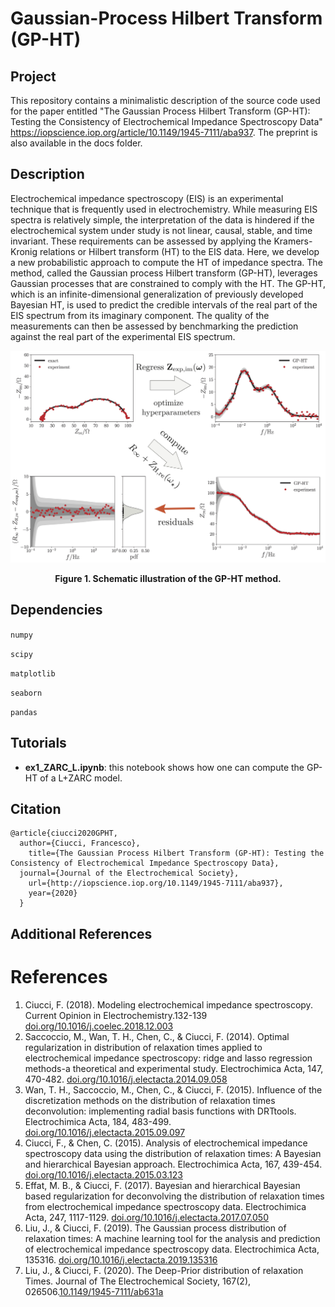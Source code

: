 # Gaussian-Process Hilbert Transform (GP-HT)

## Project

This repository contains a minimalistic description of the source code used for the paper entitled "The Gaussian Process Hilbert Transform (GP-HT): Testing the Consistency of Electrochemical Impedance Spectroscopy Data" https://iopscience.iop.org/article/10.1149/1945-7111/aba937. The preprint is also available in the docs folder.

## Description
Electrochemical impedance spectroscopy (EIS) is an experimental technique that is frequently used in electrochemistry. While measuring EIS spectra is relatively simple, the interpretation of the data is hindered if the electrochemical system under study is not linear, causal, stable, and time invariant. These requirements can be assessed by applying the Kramers-Kronig relations or Hilbert transform (HT) to the EIS data. Here, we develop a new probabilistic approach to compute the HT of impedance spectra. The method, called the Gaussian process Hilbert transform (GP-HT), leverages Gaussian processes that are constrained to comply with the HT. The GP-HT, which is an infinite-dimensional generalization of previously developed Bayesian HT, is used to predict the credible intervals of the real part of the EIS spectrum from its imaginary component. The quality of the measurements can then be assessed by benchmarking the prediction against the real part of the experimental EIS spectrum. 

![GraphModel diagram](resources/Fig_1.jpg)
<div align='center'><strong>Figure 1. Schematic illustration of the GP-HT method.</strong></div>

## Dependencies

`numpy`

`scipy`

`matplotlib`

`seaborn`

`pandas`


## Tutorials

* **ex1_ZARC_L.ipynb**: this notebook shows how one can compute the GP-HT of a L+ZARC model.

## Citation

```
@article{ciucci2020GPHT,
  author={Ciucci, Francesco},
	title={The Gaussian Process Hilbert Transform (GP-HT): Testing the Consistency of Electrochemical Impedance Spectroscopy Data},
  journal={Journal of the Electrochemical Society},
	url={http://iopscience.iop.org/10.1149/1945-7111/aba937},
	year={2020}
  }
```

## Additional References

# References
1. Ciucci, F. (2018). Modeling electrochemical impedance spectroscopy. Current Opinion in Electrochemistry.132-139 [doi.org/10.1016/j.coelec.2018.12.003](https://doi.org/10.1016/j.coelec.2018.12.003)
2. Saccoccio, M., Wan, T. H., Chen, C., & Ciucci, F. (2014). Optimal regularization in distribution of relaxation times applied to electrochemical impedance spectroscopy: ridge and lasso regression methods-a theoretical and experimental study. Electrochimica Acta, 147, 470-482. [doi.org/10.1016/j.electacta.2014.09.058](https://doi.org/10.1016/j.electacta.2014.09.058)
3. Wan, T. H., Saccoccio, M., Chen, C., & Ciucci, F. (2015). Influence of the discretization methods on the distribution of relaxation times deconvolution: implementing radial basis functions with DRTtools. Electrochimica Acta, 184, 483-499. [doi.org/10.1016/j.electacta.2015.09.097](https://doi.org/10.1016/j.electacta.2015.09.097)
4. Ciucci, F., & Chen, C. (2015). Analysis of electrochemical impedance spectroscopy data using the distribution of relaxation times: A Bayesian and hierarchical Bayesian approach. Electrochimica Acta, 167, 439-454. [doi.org/10.1016/j.electacta.2015.03.123](https://doi.org/10.1016/j.electacta.2015.03.123)
5. Effat, M. B., & Ciucci, F. (2017). Bayesian and hierarchical Bayesian based regularization for deconvolving the distribution of relaxation times from electrochemical impedance spectroscopy data. Electrochimica Acta, 247, 1117-1129. [doi.org/10.1016/j.electacta.2017.07.050](https://doi.org/10.1016/j.electacta.2017.07.050)
6. Liu, J., & Ciucci, F. (2019). The Gaussian process distribution of relaxation times: A machine learning tool for the analysis and prediction of electrochemical impedance spectroscopy data. Electrochimica Acta, 135316. [doi.org/10.1016/j.electacta.2019.135316](https://doi.org/10.1016/j.electacta.2019.135316)
7. Liu, J., & Ciucci, F. (2020). The Deep-Prior distribution of relaxation Times. Journal of The Electrochemical Society, 167(2), 026506.[10.1149/1945-7111/ab631a](https://iopscience.iop.org/article/10.1149/1945-7111/ab631a/meta)
